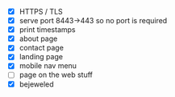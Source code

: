 - [x] HTTPS / TLS
- [x] serve port 8443→443 so no port is required
- [x] print timestamps
- [x] about page
- [x] contact page
- [x] landing page
- [x] mobile nav menu
- [ ] page on the web stuff
- [x] bejeweled
